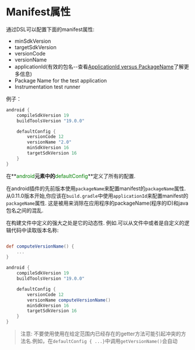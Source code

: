 # Manifest属性
通过DSL可以配置下面的manifest属性:
* minSdkVersion
* targetSdkVersion
* versionCode
* versionName
* applicationId(有效的包名--查看[ApplicationId versus PackageName](http://tools.android.com/tech-docs/new-build-system/applicationid-vs-packagename)了解更多信息)
* Package Name for the test application
* Instrumentation test runner

例子：
``` groovy
android {
    compileSdkVersion 19
    buildToolsVersion "19.0.0"

    defaultConfig {
        versionCode 12
        versionName "2.0"
        minSdkVersion 16
        targetSdkVersion 16
    }
}
```
在**<font color='green'>android</font>**元素中的**<font color='green'>defaultConfig</font>**定义了所有的配置.

在android插件的先前版本使用`packageName`来配置manifest的`packageName`属性.
从0.11.0版本开始,你应该在`build.gradle`中使用`applicationId`来配置manifest的`packageName`属性.
这是被用来消除在应用程序的packageName(程序的ID)和java包名之间的混乱.

在构建文件中定义的强大之处是它的动态性.
例如.可以从文件中或者是自定义的逻辑代码中读取版本名称:

``` groovy

def computeVersionName() {
    ...
}

android {
    compileSdkVersion 19
    buildToolsVersion "19.0.0"

    defaultConfig {
        versionCode 12
        versionName computeVersionName()
        minSdkVersion 16
        targetSdkVersion 16
    }
}
```
>注意: 不要使用使用在给定范围内已经存在的getter方法可能引起冲突的方法名.例如，在`defaultConfig { ...}`中调用`getVersionName()`会自动
